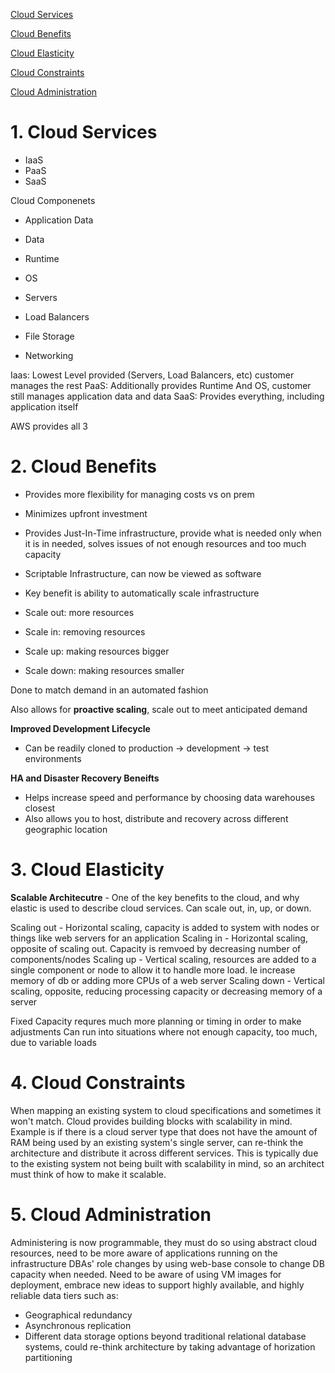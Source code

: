 [Cloud Services](#1.-cloud-services)

[Cloud Benefits](#2.-cloud-benefits)

[Cloud Elasticity](#3.-cloud-elasticity)

[Cloud Constraints](#4.-cloud-constraints)

[Cloud Administration](#5.-cloud-administration)


# 1. Cloud Services
- IaaS
- PaaS
- SaaS

Cloud Componenets

- Application Data
- Data

- Runtime
- OS

- Servers
- Load Balancers
- File Storage
- Networking

Iaas: Lowest Level provided (Servers, Load Balancers, etc) customer manages the rest
PaaS: Additionally provides Runtime And OS, customer still manages application data and data
SaaS: Provides everything, including application itself

AWS provides all 3

# 2. Cloud Benefits 
- Provides more flexibility for managing costs vs on prem
- Minimizes upfront investment
- Provides Just-In-Time infrastructure, provide what is needed only when it is in needed, solves issues of not enough resources and too much capacity
- Scriptable Infrastructure, can now be viewed as software
- Key benefit is ability to automatically scale infrastructure

- Scale out: more resources
- Scale in: removing resources
- Scale up: making resources bigger
- Scale down: making resources smaller

Done to match demand in an automated fashion

Also allows for **proactive scaling**, scale out to meet anticipated demand

**Improved Development Lifecycle**
- Can be readily cloned to production -> development -> test environments

**HA and Disaster Recovery Beneifts**
- Helps increase speed and performance by choosing data warehouses closest
- Also allows you to host, distribute and recovery across different geographic location

# 3. Cloud Elasticity
**Scalable Architecutre** - One of the key benefits to the cloud, and why elastic is used to describe cloud services. Can scale out, in, up, or down.

Scaling out - Horizontal scaling, capacity is added to system with nodes or things like web servers for an application
Scaling in - Horizontal scaling, opposite of scaling out. Capacity is remvoed by decreasing number of components/nodes
Scaling up - Vertical scaling, resources are added to a single component or node to allow it to handle more load. Ie increase memory of db or adding more CPUs of a web server
Scaling down - Vertical scaling, opposite, reducing processing capacity or decreasing memory of a server

Fixed Capacity requres much more planning or timing in order to make adjustments
Can run into situations where not enough capacity, too much, due to variable loads

# 4. Cloud Constraints
When mapping an existing system to cloud specifications and sometimes it won't match.
Cloud provides building blocks with scalability in mind. 
Example is if there is a cloud server type that does not have the amount of RAM being used by an existing system's single server, can re-think the architecture and 
distribute it across different services. This is typically due to the existing system not being built with scalability in mind, so an architect must think of how to make it 
scalable.

# 5. Cloud Administration
Administering is now programmable, they must do so using abstract cloud resources, need to be more aware of applications running on the infrastructure
DBAs' role changes by using web-base console to change DB capacity when needed. 
Need to be aware of using VM images for deployment, embrace new ideas to support highly available, and highly reliable data tiers such as:
- Geographical redundancy
- Asynchronous replication
- Different data storage options beyond traditional relational database systems, could re-think architecture by taking advantage of horization partitioning